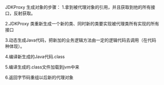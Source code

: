 
JDKProxy 生成对象的步骤：
1.拿到被代理对象的引用，并且获取到他的所有接口，反射获取。

2.JDKProxy 类重新生成一个新的类、同时新的类要实现被代理类所有实现的所有接口

3.动态生成Java代码，把新加的业务逻辑方法由一定的逻辑代码去调用（在代码种体现）。

4.编译新生成的Java代码.class

5.编译生成的.class文件加载到jvm中来

6.返回字节码重组以后新的代理对象
